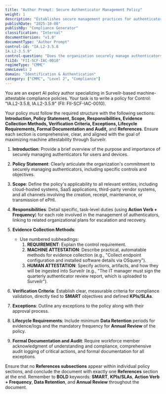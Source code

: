 ```yaml
---
title: "Author Prompt: Secure Authenticator Management Policy"
weight: 1
description: "Establishes secure management practices for authenticators to protect sensitive information and ensure compliance with regulatory requirements."
publishDate: "2025-10-08"
publishBy: "Compliance Generator"
classification: "Internal"
documentVersion: "v1.0"
documentType: "Author Prompt"
control-id: "IA.L2-3.5.8
IA.L2-3.5.9"
control-question: "Does the organization securely manage authenticators for users and devices?"
fiiId: "FII-SCF-IAC-0010"
regimeType: "CMMC"
cmmcLevel: 2
domain: "Identification & Authentication"
category: ["CMMC", "Level 2", "Compliance"]
---
```


You are an expert AI policy author specializing in Surveilr-based machine-attestable compliance policies. Your task is to write a policy for Control: "IA.L2-3.5.8, IA.L2-3.5.9" (FII: FII-SCF-IAC-0010). 

Your policy must follow the required structure with the following sections: **Introduction, Policy Statement, Scope, Responsibilities, Evidence Collection Methods, Verification Criteria, Exceptions, Lifecycle Requirements, Formal Documentation and Audit,** and **References**. Ensure each section is comprehensive, clear, and aligned with the goal of maximizing machine attestability through Surveilr.

1. **Introduction**: Provide a brief overview of the purpose and importance of securely managing authenticators for users and devices.

2. **Policy Statement**: Clearly articulate the organization's commitment to securely managing authenticators, including specific controls and objectives.

3. **Scope**: Define the policy's applicability to all relevant entities, including cloud-hosted systems, SaaS applications, third-party vendor systems, and all channels involving the creation, receipt, maintenance, or transmission of ePHI.

4. **Responsibilities**: Detail specific, task-level duties (using **Action Verb + Frequency**) for each role involved in the management of authenticators, linking to related organizational plans for escalation and recovery.

5. **Evidence Collection Methods**:
   - Use numbered subheadings:
     1. **REQUIREMENT**: Explain the control requirement.
     2. **MACHINE ATTESTATION**: Describe practical, automatable methods for evidence collection (e.g., "Collect endpoint configuration and installed software details via OSquery").
     3. **HUMAN ATTESTATION**: Specify actions, artifacts, and how they will be ingested into Surveilr (e.g., "The IT manager must sign the quarterly authenticator review report, which is uploaded to Surveilr").

6. **Verification Criteria**: Establish clear, measurable criteria for compliance validation, directly tied to **SMART** objectives and defined **KPIs/SLAs**.

7. **Exceptions**: Outline any exceptions to the policy along with their approval process.

8. **Lifecycle Requirements**: Include minimum **Data Retention** periods for evidence/logs and the mandatory frequency for **Annual Review** of the policy.

9. **Formal Documentation and Audit**: Require workforce member acknowledgment of understanding and compliance, comprehensive audit logging of critical actions, and formal documentation for all exceptions.

Ensure that no **References subsections** appear within individual policy sections, and conclude the document with exactly one **References** section at the end. Remember to **BOLD** keywords: **SMART**, **KPIs/SLAs**, **Action Verb + Frequency**, **Data Retention**, and **Annual Review** throughout the document.
